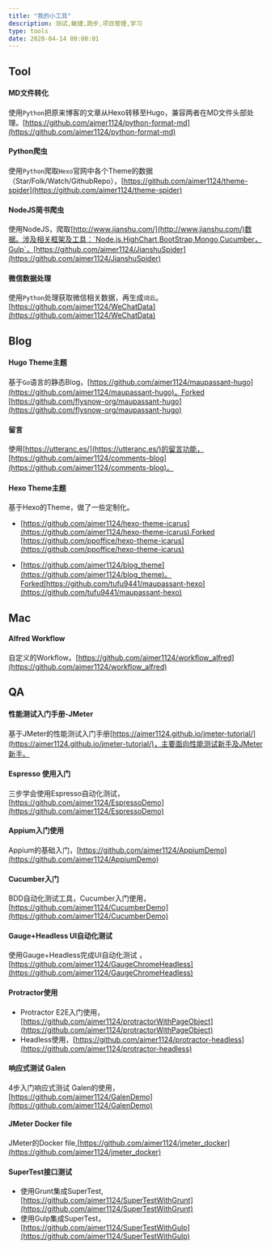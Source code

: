 ```yaml
---
title: "我的小工具"
description: 测试,敏捷,跑步,项目管理,学习
type: tools
date: 2020-04-14 00:00:01
---
```


## Tool

#### MD文件转化

使用`Python`把原来博客的文章从Hexo转移至Hugo，兼容两者在MD文件头部处理。[https://github.com/aimer1124/python-format-md](https://github.com/aimer1124/python-format-md)

#### Python爬虫

使用`Python`爬取`Hexo`官网中各个Theme的数据（Star/Folk/Watch/GithubRepo），[https://github.com/aimer1124/theme-spider](https://github.com/aimer1124/theme-spider)

#### NodeJS简书爬虫

使用NodeJS，爬取[http://www.jianshu.com/](http://www.jianshu.com/)数据。涉及相关框架及工具：`Node.js,HighChart,BootStrap,Mongo,Cucumber，Gulp`，[https://github.com/aimer1124/JianshuSpider](https://github.com/aimer1124/JianshuSpider)

#### 微信数据处理

使用`Python`处理获取微信相关数据，再生成`词云`。[https://github.com/aimer1124/WeChatData](https://github.com/aimer1124/WeChatData)


## Blog

#### Hugo Theme主题

基于`Go`语言的静态Blog，[https://github.com/aimer1124/maupassant-hugo](https://github.com/aimer1124/maupassant-hugo)。Forked [https://github.com/flysnow-org/maupassant-hugo](https://github.com/flysnow-org/maupassant-hugo)

#### 留言

使用[https://utteranc.es/](https://utteranc.es/)的留言功能，[https://github.com/aimer1124/comments-blog](https://github.com/aimer1124/comments-blog)。


#### Hexo Theme主题

基于Hexo的Theme，做了一些定制化。
- [https://github.com/aimer1124/hexo-theme-icarus](https://github.com/aimer1124/hexo-theme-icarus).Forked [https://github.com/ppoffice/hexo-theme-icarus](https://github.com/ppoffice/hexo-theme-icarus)

- [https://github.com/aimer1124/blog_theme](https://github.com/aimer1124/blog_theme)。Forked[https://github.com/tufu9441/maupassant-hexo](https://github.com/tufu9441/maupassant-hexo)

## Mac

#### Alfred Workflow

自定义的Workflow。[https://github.com/aimer1124/workflow_alfred](https://github.com/aimer1124/workflow_alfred)

## QA

#### 性能测试入门手册-JMeter

基于JMeter的性能测试入门手册[https://aimer1124.github.io/jmeter-tutorial/](https://aimer1124.github.io/jmeter-tutorial/)，主要面向性能测试新手及JMeter新手。


#### Espresso 使用入门

三步学会使用Espresso自动化测试，[https://github.com/aimer1124/EspressoDemo](https://github.com/aimer1124/EspressoDemo)


#### Appium入门使用

Appium的基础入门，[https://github.com/aimer1124/AppiumDemo](https://github.com/aimer1124/AppiumDemo)

#### Cucumber入门

BDD自动化测试工具，Cucumber入门使用，[https://github.com/aimer1124/CucumberDemo](https://github.com/aimer1124/CucumberDemo)

#### Gauge+Headless UI自动化测试 

使用Gauge+Headless完成UI自动化测试 ，[https://github.com/aimer1124/GaugeChromeHeadless](https://github.com/aimer1124/GaugeChromeHeadless)

#### Protractor使用

- Protractor E2E入门使用，[https://github.com/aimer1124/protractorWithPageObject](https://github.com/aimer1124/protractorWithPageObject)
- Headless使用，[https://github.com/aimer1124/protractor-headless](https://github.com/aimer1124/protractor-headless)

#### 响应式测试 Galen

4步入门响应式测试 Galen的使用，[https://github.com/aimer1124/GalenDemo](https://github.com/aimer1124/GalenDemo)


#### JMeter Docker file

JMeter的Docker file,[https://github.com/aimer1124/jmeter_docker](https://github.com/aimer1124/jmeter_docker)


#### SuperTest接口测试 

- 使用Grunt集成SuperTest,[https://github.com/aimer1124/SuperTestWithGrunt](https://github.com/aimer1124/SuperTestWithGrunt)
- 使用Gulp集成SuperTest，[https://github.com/aimer1124/SuperTestWithGulp](https://github.com/aimer1124/SuperTestWithGulp)